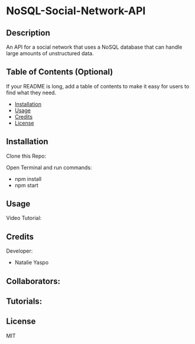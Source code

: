 # NoSQL-Social-Network-API


## Description

An API for a social network that uses a NoSQL database that can handle large amounts of unstructured data.

## Table of Contents (Optional)

If your README is long, add a table of contents to make it easy for users to find what they need.

- [Installation](#installation)
- [Usage](#usage)
- [Credits](#credits)
- [License](#license)

## Installation

Clone this Repo:

Open Terminal and run commands:
- npm install
- npm start

## Usage



Video Tutorial: 

## Credits

Developer:
- Natalie Yaspo

Collaborators:
- 

Tutorials:
- 

## License

MIT